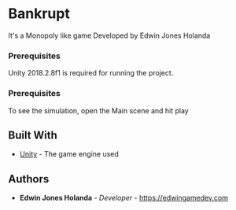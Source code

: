 # Bankrupt 
It's a Monopoly like game Developed by Edwin Jones Holanda

### Prerequisites

Unity 2018.2.8f1 is required for running the project.

### Prerequisites

To see the simulation, open the Main scene and hit play

## Built With

* [Unity](https://unity3d.com/) - The game engine used

## Authors

* **Edwin Jones Holanda** - *Developer* - https://edwingamedev.com